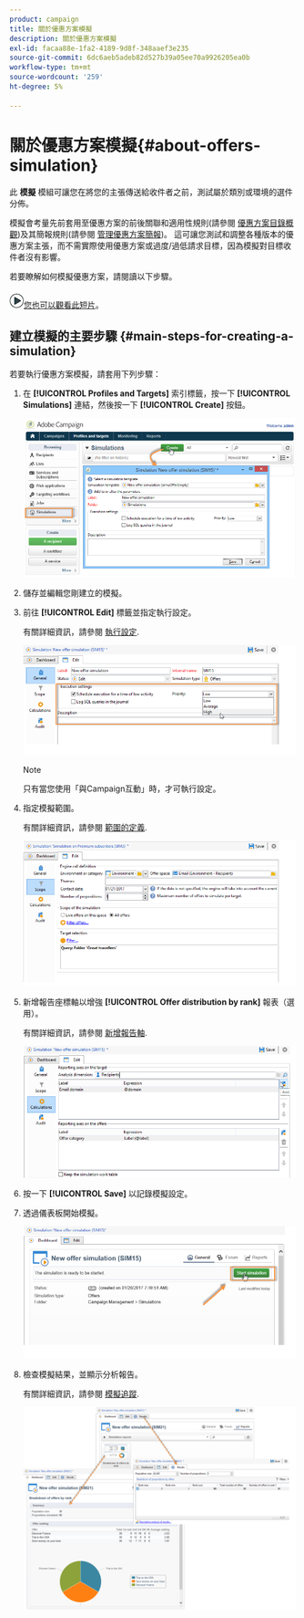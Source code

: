 ```yaml
---
product: campaign
title: 關於優惠方案模擬
description: 關於優惠方案模擬
exl-id: facaa88e-1fa2-4189-9d8f-348aaef3e235
source-git-commit: 6dc6aeb5adeb82d527b39a05ee70a9926205ea0b
workflow-type: tm+mt
source-wordcount: '259'
ht-degree: 5%

---
```


# 關於優惠方案模擬{#about-offers-simulation}



此 **模擬** 模組可讓您在將您的主張傳送給收件者之前，測試屬於類別或環境的選件分佈。

模擬會考量先前套用至優惠方案的前後關聯和適用性規則(請參閱 [優惠方案目錄概觀](../../interaction/using/offer-catalog-overview.md))及其簡報規則(請參閱 [管理優惠方案簡報](../../interaction/using/managing-offer-presentation.md))。 這可讓您測試和調整各種版本的優惠方案主張，而不需實際使用優惠方案或過度/過低請求目標，因為模擬對目標收件者沒有影響。

若要瞭解如何模擬優惠方案，請閱讀以下步驟。

![](assets/do-not-localize/how-to-video.png)[您也可以觀看此短片](https://helpx.adobe.com/campaign/classic/how-to/simulate-offer-in-acv6.html?playlist=/ccx/v1/collection/product/campaign/classic/segment/digital-marketers/explevel/intermediate/applaunch/introduction/collection.ccx.js&amp;ref=helpx.adobe.com)。

## 建立模擬的主要步驟 {#main-steps-for-creating-a-simulation}

若要執行優惠方案模擬，請套用下列步驟：

1. 在 **[!UICONTROL Profiles and Targets]** 索引標籤，按一下 **[!UICONTROL Simulations]** 連結，然後按一下 **[!UICONTROL Create]** 按鈕。

   ![](assets/offer_simulation_001.png)

1. 儲存並編輯您剛建立的模擬。
1. 前往 **[!UICONTROL Edit]** 標籤並指定執行設定。

   有關詳細資訊，請參閱 [執行設定](../../interaction/using/execution-settings.md).

   ![](assets/offer_simulation_003.png)

   >[!NOTE]
   >
   >只有當您使用「與Campaign互動」時，才可執行設定。

1. 指定模擬範圍。

   有關詳細資訊，請參閱 [範圍的定義](../../interaction/using/simulation-scope.md#definition-of-the-scope).

   ![](assets/offer_simulation_004.png)

1. 新增報告座標軸以增強 **[!UICONTROL Offer distribution by rank]** 報表（選用）。

   有關詳細資訊，請參閱 [新增報告軸](../../interaction/using/simulation-scope.md#adding-reporting-axes).

   ![](assets/offer_simulation_005.png)

1. 按一下 **[!UICONTROL Save]** 以記錄模擬設定。
1. 透過儀表板開始模擬。

   ![](assets/offer_simulation_006.png)

1. 檢查模擬結果，並顯示分析報告。

   有關詳細資訊，請參閱 [模擬追蹤](../../interaction/using/simulation-tracking.md).

   ![](assets/offer_simulation_007.png)

